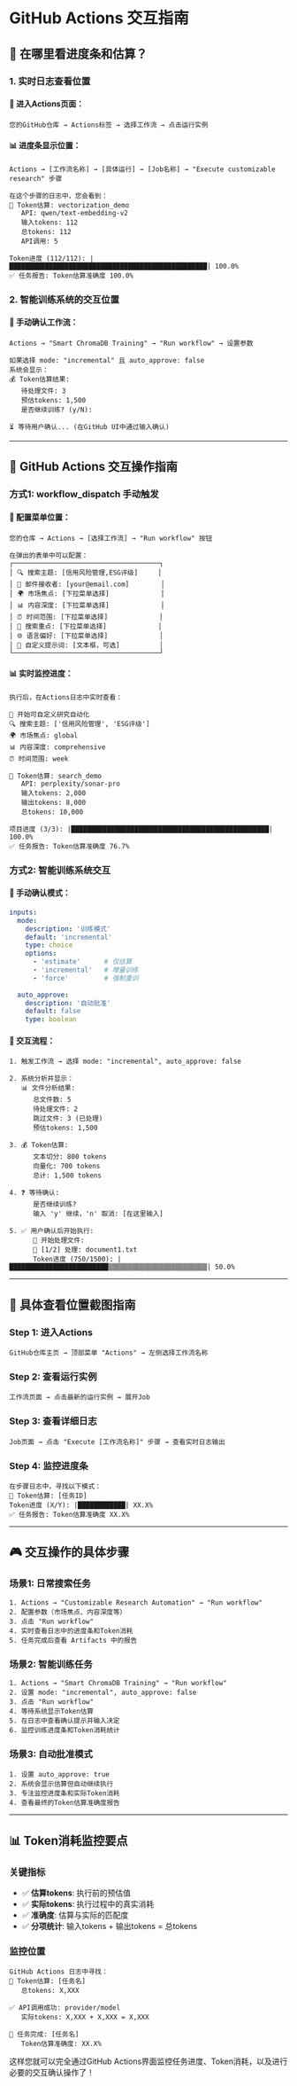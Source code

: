 # GitHub Actions 交互指南

## 🎯 在哪里看进度条和估算？

### 1. **实时日志查看位置**

#### 📍 进入Actions页面：
```
您的GitHub仓库 → Actions标签 → 选择工作流 → 点击运行实例
```

#### 📊 进度条显示位置：
```
Actions → [工作流名称] → [具体运行] → [Job名称] → "Execute customizable research" 步骤

在这个步骤的日志中，您会看到：
🔢 Token估算: vectorization_demo
   API: qwen/text-embedding-v2  
   输入tokens: 112
   总tokens: 112
   API调用: 5

Token进度 (112/112): |██████████████████████████████████████████████████| 100.0%
✅ 任务报告: Token估算准确度 100.0%
```

### 2. **智能训练系统的交互位置**

#### 📍 手动确认工作流：
```
Actions → "Smart ChromaDB Training" → "Run workflow" → 设置参数

如果选择 mode: "incremental" 且 auto_approve: false
系统会显示：
💰 Token估算结果:
   待处理文件: 3
   预估tokens: 1,500
   是否继续训练? (y/N):
   
⏳ 等待用户确认... (在GitHub UI中通过输入确认)
```

---

## 🔧 GitHub Actions 交互操作指南

### **方式1: workflow_dispatch 手动触发**

#### 📝 配置菜单位置：
```
您的仓库 → Actions → [选择工作流] → "Run workflow" 按钮

在弹出的表单中可以配置：
┌─────────────────────────────────────┐
│ 🔍 搜索主题: [信用风险管理,ESG评级]     │
│ 📧 邮件接收者: [your@email.com]        │  
│ 🌍 市场焦点: [下拉菜单选择]             │
│ 📊 内容深度: [下拉菜单选择]             │
│ ⏰ 时间范围: [下拉菜单选择]             │
│ 🎯 搜索重点: [下拉菜单选择]             │
│ 🌐 语言偏好: [下拉菜单选择]             │
│ 📝 自定义提示词: [文本框，可选]          │
└─────────────────────────────────────┘
```

#### 📊 实时监控进度：
```
执行后，在Actions日志中实时查看：

🎯 开始可自定义研究自动化
🔍 搜索主题: ['信用风险管理', 'ESG评级']
🌍 市场焦点: global
📊 内容深度: comprehensive
⏰ 时间范围: week

🔢 Token估算: search_demo
   API: perplexity/sonar-pro
   输入tokens: 2,000
   输出tokens: 8,000
   总tokens: 10,000

项目进度 (3/3): |██████████████████████████████████████████████████| 100.0%
✅ 任务报告: Token估算准确度 76.7%
```

### **方式2: 智能训练系统交互**

#### 📍 手动确认模式：
```yaml
inputs:
  mode:
    description: '训练模式'
    default: 'incremental'
    type: choice
    options:
      - 'estimate'      # 仅估算
      - 'incremental'   # 增量训练
      - 'force'         # 强制重训
  
  auto_approve:
    description: '自动批准'
    default: false
    type: boolean
```

#### 🔄 交互流程：
```
1. 触发工作流 → 选择 mode: "incremental", auto_approve: false

2. 系统分析并显示：
   📊 文件分析结果:
      总文件数: 5
      待处理文件: 2  
      跳过文件: 3 (已处理)
      预估tokens: 1,500

3. 💰 Token估算:
      文本切分: 800 tokens
      向量化: 700 tokens  
      总计: 1,500 tokens

4. ❓ 等待确认:
      是否继续训练? 
      输入 'y' 继续，'n' 取消: [在这里输入]

5. ✅ 用户确认后开始执行:
      🔄 开始处理文件:
      📄 [1/2] 处理: document1.txt
      Token进度 (750/1500): |█████████████████████████▒▒▒▒▒▒▒▒▒▒▒▒▒▒▒▒▒▒▒▒▒▒▒▒▒| 50.0%
```

---

## 📍 具体查看位置截图指南

### **Step 1: 进入Actions**
```
GitHub仓库主页 → 顶部菜单 "Actions" → 左侧选择工作流名称
```

### **Step 2: 查看运行实例**
```
工作流页面 → 点击最新的运行实例 → 展开Job
```

### **Step 3: 查看详细日志**
```
Job页面 → 点击 "Execute [工作流名称]" 步骤 → 查看实时日志输出
```

### **Step 4: 监控进度条**
```
在步骤日志中，寻找以下模式：
🔢 Token估算: [任务ID]
Token进度 (X/Y): |████████████| XX.X%
✅ 任务报告: Token估算准确度 XX.X%
```

---

## 🎮 交互操作的具体步骤

### **场景1: 日常搜索任务**
```
1. Actions → "Customizable Research Automation" → "Run workflow"
2. 配置参数（市场焦点、内容深度等）
3. 点击 "Run workflow" 
4. 实时查看日志中的进度条和Token消耗
5. 任务完成后查看 Artifacts 中的报告
```

### **场景2: 智能训练任务**  
```
1. Actions → "Smart ChromaDB Training" → "Run workflow"
2. 设置 mode: "incremental", auto_approve: false
3. 点击 "Run workflow"
4. 等待系统显示Token估算
5. 在日志中查看确认提示并输入决定
6. 监控训练进度条和Token消耗统计
```

### **场景3: 自动批准模式**
```
1. 设置 auto_approve: true
2. 系统会显示估算但自动继续执行
3. 专注监控进度条和实际Token消耗
4. 查看最终的Token估算准确度报告
```

---

## 📊 Token消耗监控要点

### **关键指标**
- ✅ **估算tokens**: 执行前的预估值
- ✅ **实际tokens**: 执行过程中的真实消耗  
- ✅ **准确度**: 估算与实际的匹配度
- ✅ **分项统计**: 输入tokens + 输出tokens = 总tokens

### **监控位置**
```
GitHub Actions 日志中寻找：
🔢 Token估算: [任务名]
   总tokens: X,XXX
   
✅ API调用成功: provider/model
   实际tokens: X,XXX + X,XXX = X,XXX
   
🎉 任务完成: [任务名]  
   Token估算准确度: XX.X%
```

这样您就可以完全通过GitHub Actions界面监控任务进度、Token消耗，以及进行必要的交互确认操作了！